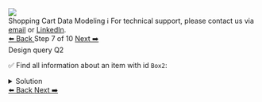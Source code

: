 <!-- TOP -->
<div class="top">
  <img class="scenario-academy-logo" src="https://datastax-academy.github.io/katapod-shared-assets/images/ds-academy-2023.svg" />
  <div class="scenario-title-section">
    <span class="scenario-title">Shopping Cart Data Modeling</span>
    <span class="scenario-subtitle">ℹ️ For technical support, please contact us via <a href="mailto:aleksandr.volochnev@datastax.com">email</a> or <a href="https://dtsx.io/aleks">LinkedIn</a>.</span>
  </div>
</div>

<!-- NAVIGATION -->
<div id="navigation-top" class="navigation-top">
 <a href='command:katapod.loadPage?[{"step":"step6-astra"}]'
   class="btn btn-dark navigation-top-left">⬅️ Back
 </a>
<span class="step-count"> Step 7 of 10</span>
 <a href='command:katapod.loadPage?[{"step":"step8-astra"}]'
    class="btn btn-dark navigation-top-right">Next ➡️
  </a>
</div>

<!-- CONTENT -->

<div class="step-title">Design query Q2</div>

✅ Find all information about an item with id `Box2`:

<details>
  <summary>Solution</summary>

```
SELECT * 
FROM items_by_id
WHERE id = 'Box2';
```

</details>

<!-- NAVIGATION -->
<div id="navigation-bottom" class="navigation-bottom">
 <a href='command:katapod.loadPage?[{"step":"step6-astra"}]'
   class="btn btn-dark navigation-bottom-left">⬅️ Back
 </a>
 <a href='command:katapod.loadPage?[{"step":"step8-astra"}]'
    class="btn btn-dark navigation-bottom-right">Next ➡️
  </a>
</div>

